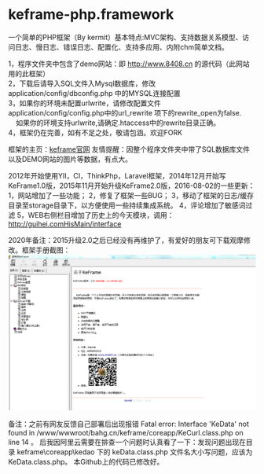 # keframe-php.framework
一个简单的PHP框架（By kermit）基本特点:MVC架构、支持数据关系模型、访问日志、慢日志、错误日志、配置化、支持多应用、内附chm简单文档。

1，程序文件夹中包含了demo网站：即 http://www.8408.cn 的源代码（此网站用的此框架）<br>
2，下载后请导入SQL文件入Mysql数据库，修改application/config/dbconfig.php 中的MYSQL连接配置<br>
3，如果你的环境未配置urlwrite，请修改配置文件application/config/config.php中的url_rewrite 项下的rewrite_open为false.<br>
   &nbsp;&nbsp;&nbsp;&nbsp;如果你的环境支持urlwrite,请确定.htaccess中的rewrite目录正确。<br>
4，框架仍在完善，如有不足之处，敬请包涵。欢迎FORK

框架的主页：<a href="http://8408.cn/keframework.html">keframe官网</a>
友情提醒：因整个程序文件夹中带了SQL数据库文件以及DEMO网站的图片等数据，有点大。

2012年开始使用YII，CI，ThinkPhp，Laravel框架，2014年12月开始写KeFrame1.0版，2015年11月开始升级KeFrame2.0版，2016-08-02的一些更新：
1，网站增加了一些功能；
2，修复了框架一些BUG；
3，移动了框架的日志/缓存目录至storage目录下，以方便使用一些持续集成系统。
4，评论增加了敏感词过滤
5，WEB右侧栏目增加了历史上的今天模块，调用：http://guihei.comHisMain/interface

2020年备注：2015升级2.0之后已经没有再维护了，有爱好的朋友可下载观摩修改。框架手册截图：
<img src="https://github.com/KermitCode/keframe-php.framework/blob/master/keframe.png?raw=true">

备注：之前有网友反馈自己部署后出现报错
Fatal error: Interface 'KeData' not found in /www/wwwroot/bahg.cn/keframe/coreapp/KeCurl.class.php on line 14 。
后我因阿里云需要在排查一个问题时认真看了一下：发现问题出现在目录 keframe\coreapp\kedao 下的 keData.class.php 文件名大小写问题，应该为 KeData.class.php。
本Github上的代码已修改好。
